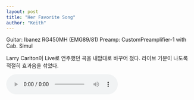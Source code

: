 ```yaml
---
layout: post
title: "Her Favorite Song"
author: "Keith"
---
```


Guitar: Ibanez RG450MH (EMG89/81)
Preamp: CustomPreamplifier-1 with Cab. Simul

Larry Carlton이 Live로 연주했던 곡을 내맘대로 바꾸어 쳤다.
라이브 기분이 나도록 적절히 효과음을 섞었다.

<audio src="/assets/images/9074cfde8e462128af6c99936e004d09.mp3" controls preload></audio>



